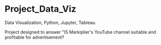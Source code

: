 # Project_Data_Viz
Data Visualization, Python, Jupyter, Tableau.

Project designed to answer "IS Markiplier's YouTube channel suitable and profitable for advertisement?
